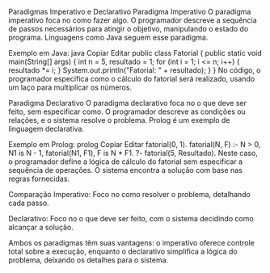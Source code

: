 Paradigmas Imperativo e Declarativo
Paradigma Imperativo
O paradigma imperativo foca no como fazer algo. O programador descreve a sequência de passos necessários para atingir o objetivo, manipulando o estado do programa. Linguagens como Java seguem esse paradigma.

Exemplo em Java:
java
Copiar
Editar
public class Fatorial {
    public static void main(String[] args) {
        int n = 5, resultado = 1;
        for (int i = 1; i <= n; i++) {
            resultado *= i;
        }
        System.out.println("Fatorial: " + resultado);
    }
}
No código, o programador especifica como o cálculo do fatorial será realizado, usando um laço para multiplicar os números.

Paradigma Declarativo
O paradigma declarativo foca no o que deve ser feito, sem especificar como. O programador descreve as condições ou relações, e o sistema resolve o problema. Prolog é um exemplo de linguagem declarativa.

Exemplo em Prolog:
prolog
Copiar
Editar
fatorial(0, 1).
fatorial(N, F) :- N > 0, N1 is N - 1, fatorial(N1, F1), F is N * F1.
?- fatorial(5, Resultado).
Neste caso, o programador define a lógica de cálculo do fatorial sem especificar a sequência de operações. O sistema encontra a solução com base nas regras fornecidas.

Comparação
Imperativo: Foco no como resolver o problema, detalhando cada passo.

Declarativo: Foco no o que deve ser feito, com o sistema decidindo como alcançar a solução.

Ambos os paradigmas têm suas vantagens: o imperativo oferece controle total sobre a execução, enquanto o declarativo simplifica a lógica do problema, deixando os detalhes para o sistema.